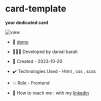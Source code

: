 # card-template

**your dedicated card**

![view](https://github.com/danial-barati/card/assets/104683176/ad05e5a7-49de-49b2-a725-ba7a59fa95b5)

- 🔗 [demo](https://danial-barati.github.io/showcase-app/)

- 👩🏻‍💻 Developed by danial barati

- 📆 Created - 2023-10-20

- ✔️ Technologies Used - Html , css , scss

- 💥 Role - Frontend

- 📲 How to reach me : with my [linkedin](https://www.linkedin.com/in/danial-barati-0a9804291/)
